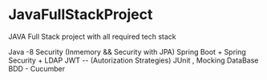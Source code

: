 # JavaFullStackProject
JAVA Full Stack project  with all required  tech stack


Java -8
Security (Inmemory  &&  Security with JPA) Spring Boot + Spring Security + LDAP
JWT     --  (Autorization Strategies)
JUnit , Mocking
DataBase
BDD - Cucumber
